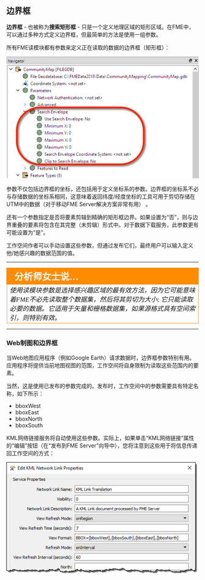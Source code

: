 ## 边界框 ##

**边界框** - 也被称为**搜索矩形框** - 只是一个定义地理区域的矩形区域。在FME中，可以通过多种方式定义边界框，但最简单的方法是使用一组参数。

所有FME读模块都有参数来定义正在读取的数据的边界框（矩形框）：

![](./Images/Img5.021.ReaderSearchEnvParams.png)

参数不仅包括边界框的坐标，还包括用于定义坐标系的参数。边界框的坐标系不必与存储数据的坐标系相同，这意味着返回纬度/经度坐标的工具可用于剪切存储在UTM中的数据（对于移动FME Server解决方案非常有用） 。

还有一个参数指定是否将要素剪辑到精确的矩形框边界。如果设置为“否”，则与边界重叠的要素将包含在其完整（未剪辑）形式中。对于数据下载服务，此参数更有可能设置为“是”。

工作空间作者可以手动设置这些参数，但通过发布它们，最终用户可以输入定义他/她感兴趣的数据范围的值。

---

<table style="border-spacing: 0px">
<tr>
<td style="vertical-align:middle;background-color:darkorange;border: 2px solid darkorange">
<i class="fa fa-quote-left fa-lg fa-pull-left fa-fw" style="color:white;padding-right: 12px;vertical-align:text-top"></i>
<span style="color:white;font-size:x-large;font-weight: bold;font-family:serif">分析师女士说…</span>
</td>
</tr>

<tr>
<td style="border: 1px solid darkorange">
<span style="font-family:serif; font-style:italic; font-size:larger">
使用读模块参数是选择感兴趣区域的最有效方法，因为它可能意味着FME不必先读取整个数据集，然后将其剪切为大小; 它只能读取必要的数据。它适用于矢量和栅格数据集，如果源格式具有空间索引，则特别有效。
</span>
</td>
</tr>
</table>

---

### Web制图和边界框 ##

当Web地图应用程序（例如Google Earth）请求数据时，边界框参数特别有用。应用程序将提供当前地图视图的范围，工作空间将自身限制为读取这些范围内的要素。

当然，这是使用已发布的参数完成的。发布时，工作空间中的参数需要具有特定名称，如下所示：

- bboxWest
- bboxEast
- bboxNorth
- bboxSouth

KML网络链接服务将自动使用这些参数。实际上，如果单击“KML网络链接”属性的“编辑”按钮（在“发布到FME Server”向导中），您将注意到这些用于将信息传递回工作空间的方式：

![](./Images/Img5.022.KMLNetworkLinkEnvParams.png)
